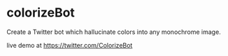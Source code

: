 # colorizeBot

Create a Twitter bot which hallucinate colors into any monochrome image.

live demo at https://twitter.com/ColorizeBot
